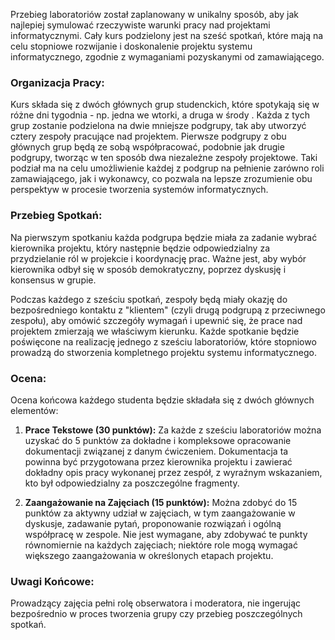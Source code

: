 Przebieg laboratoriów został zaplanowany w unikalny sposób, aby jak najlepiej symulować rzeczywiste warunki pracy nad projektami informatycznymi. Cały kurs podzielony jest na sześć spotkań, które mają na celu stopniowe rozwijanie i doskonalenie projektu systemu informatycznego, zgodnie z wymaganiami pozyskanymi od zamawiającego.

### Organizacja Pracy:

Kurs składa się z dwóch głównych grup studenckich, które spotykają się w różne dni tygodnia - np. jedna we wtorki, a druga w środy . Każda z tych grup zostanie podzielona na dwie mniejsze podgrupy, tak aby utworzyć cztery zespoły pracujące nad projektem. Pierwsze podgrupy z obu głównych grup będą ze sobą współpracować, podobnie jak drugie podgrupy, tworząc w ten sposób dwa niezależne zespoły projektowe. Taki podział ma na celu umożliwienie każdej z podgrup na pełnienie zarówno roli zamawiającego, jak i wykonawcy, co pozwala na lepsze zrozumienie obu perspektyw w procesie tworzenia systemów informatycznych.

### Przebieg Spotkań:

Na pierwszym spotkaniu każda podgrupa będzie miała za zadanie wybrać kierownika projektu, który następnie będzie odpowiedzialny za przydzielanie ról w projekcie i koordynację prac. Ważne jest, aby wybór kierownika odbył się w sposób demokratyczny, poprzez dyskusję i konsensus w grupie.

Podczas każdego z sześciu spotkań, zespoły będą miały okazję do bezpośredniego kontaktu z "klientem" (czyli drugą podgrupą z przeciwnego zespołu), aby omówić szczegóły wymagań i upewnić się, że prace nad projektem zmierzają we właściwym kierunku. Każde spotkanie będzie poświęcone na realizację jednego z sześciu laboratoriów, które stopniowo prowadzą do stworzenia kompletnego projektu systemu informatycznego.

### Ocena:

Ocena końcowa każdego studenta będzie składała się z dwóch głównych elementów:
1. **Prace Tekstowe (30 punktów):** Za każde z sześciu laboratoriów można uzyskać do 5 punktów za dokładne i kompleksowe opracowanie dokumentacji związanej z danym ćwiczeniem. Dokumentacja ta powinna być przygotowana przez kierownika projektu i zawierać dokładny opis pracy wykonanej przez zespół, z wyraźnym wskazaniem, kto był odpowiedzialny za poszczególne fragmenty.
   
2. **Zaangażowanie na Zajęciach (15 punktów):** Można zdobyć do 15 punktów za aktywny udział w zajęciach, w tym zaangażowanie w dyskusje, zadawanie pytań, proponowanie rozwiązań i ogólną współpracę w zespole. Nie jest wymagane, aby zdobywać te punkty równomiernie na każdych zajęciach; niektóre role mogą wymagać większego zaangażowania w określonych etapach projektu.

### Uwagi Końcowe:

Prowadzący zajęcia pełni rolę obserwatora i moderatora, nie ingerując bezpośrednio w proces tworzenia grupy czy przebieg poszczególnych spotkań. 